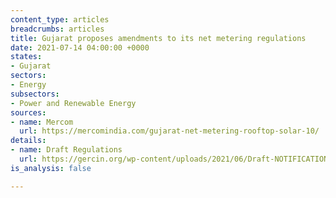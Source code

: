 ```yaml
---
content_type: articles
breadcrumbs: articles
title: Gujarat proposes amendments to its net metering regulations
date: 2021-07-14 04:00:00 +0000
states:
- Gujarat
sectors:
- Energy
subsectors:
- Power and Renewable Energy
sources:
- name: Mercom
  url: https://mercomindia.com/gujarat-net-metering-rooftop-solar-10/
details:
- name: Draft Regulations
  url: https://gercin.org/wp-content/uploads/2021/06/Draft-NOTIFICATION-NO.-___-OF-2021-29.06.2021.pdf
is_analysis: false

---
```

